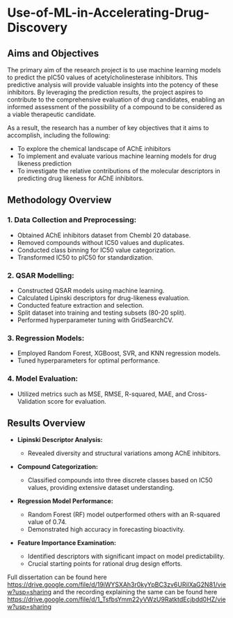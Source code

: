 # Use-of-ML-in-Accelerating-Drug-Discovery
## Aims and Objectives

The primary aim of the research project is to use machine learning models to predict the pIC50 values of acetylcholinesterase inhibitors. This predictive analysis will provide valuable insights into the potency of these inhibitors. By leveraging the prediction results, the project aspires to contribute to the comprehensive evaluation of drug candidates, enabling an informed assessment of the possibility of a compound to be considered as a viable therapeutic candidate.

As a result, the research has a number of key objectives that it aims to accomplish, including the following:

- To explore the chemical landscape of AChE inhibitors
- To implement and evaluate various machine learning models for drug likeness prediction
- To investigate the relative contributions of the molecular descriptors in predicting drug likeness for AChE inhibitors.

## Methodology Overview

### 1. Data Collection and Preprocessing:
- Obtained AChE inhibitors dataset from Chembl 20 database.
- Removed compounds without IC50 values and duplicates.
- Conducted class binning for IC50 value categorization.
- Transformed IC50 to pIC50 for standardization.

### 2. QSAR Modelling:
- Constructed QSAR models using machine learning.
- Calculated Lipinski descriptors for drug-likeness evaluation.
- Conducted feature extraction and selection.
- Split dataset into training and testing subsets (80-20 split).
- Performed hyperparameter tuning with GridSearchCV.

### 3. Regression Models:
- Employed Random Forest, XGBoost, SVR, and KNN regression models.
- Tuned hyperparameters for optimal performance.

### 4. Model Evaluation:
- Utilized metrics such as MSE, RMSE, R-squared, MAE, and Cross-Validation score for evaluation.

## Results Overview

- **Lipinski Descriptor Analysis:**
  - Revealed diversity and structural variations among AChE inhibitors.
  
- **Compound Categorization:**
  - Classified compounds into three discrete classes based on IC50 values, providing extensive dataset understanding.
  
- **Regression Model Performance:**
  - Random Forest (RF) model outperformed others with an R-squared value of 0.74.
  - Demonstrated high accuracy in forecasting bioactivity.

- **Feature Importance Examination:**
  - Identified descriptors with significant impact on model predictability.
  - Crucial starting points for rational drug design efforts.
  


Full dissertation can be found here https://drive.google.com/file/d/19iWYSXAh3r0kyYpBC3zv6URilXaG2N81/view?usp=sharing and the recording explaining the same can be found here https://drive.google.com/file/d/1_TsfbsYmm22yVWzU9RatktdEcjbdd0HZ/view?usp=sharing

